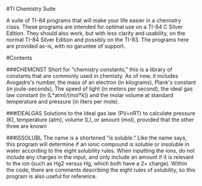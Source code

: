 
#TI Chemistry Suite

A suite of TI-84 programs that will make your life easier in a chemistry class. These programs are intended for optimal use on a TI-84 C Silver Edition. They should also work, but with less clarity and usability, on the normal TI-84 Silver Edition and possibly on the TI-83. The programs here are provided as-is, with no garuntee of support.

#Contents

###CHEMCNST
Short for "chemistry constants," this is a library of constants that are commonly used in chemisty. As of now, it includes Avogadro's number, the mass of an electron (in kilograms), Plank's constant (in joule-seconds), The speed of light (in meters per second), the ideal gas law constant (in (L\*atm)/(mol\*k)) and the molar volume at standard temperature and pressure (in liters per mole).

###IDEALGAS
Solutions to the ideal gas law (PV=nRT) to calculate pressure (K), temperature (atm), volume (L), or amount (mol), provided that the other three are known


###ISSOLUBL
The name is a shortened "is soluble." Like the name says, this program will determine if an ionic compound is soluble or insoluble in water according to the eight solubility rules. When inputting the ions, do not include any charges in the input, and only include an amount if it is relevant to the ion (such as Hg2 versus Hg, which both have a 2+ charge). Within the code, there are comments describing the eight rules of solubility, so this program is also useful for reference.
